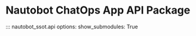 # Nautobot ChatOps App API Package

::: nautobot_ssot.api
    options:
        show_submodules: True
